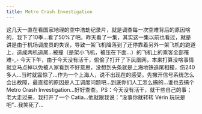 ```yaml
---
title: Metro Crash Investigation
---
```


这几天一直在看国家地理的空中浩劫纪录片，就是调查每一次空难背后的原因啥的，我下了10季...看了50%了吧。昨天看了一集，其实这一集以前也看过，就是讲是由于机场调度员的失误，导致一架飞机降落到了还停靠着另外一架飞机的跑道上，造成两机追尾...被撞（是架小飞机，被压在下面...）的飞机上的乘客全部罹难-_- 今天下午，由于今天没有活干，偷偷了打开了下凤凰网，本来打算没啥事情就立马点掉以免被人家看到不好意思，没想到头条就是上海地铁追尾相撞，伤240多人...当时就震惊了...作为一个上海人，说不出现在的感受。先撇开信号系统怎么会出故障，最直接的原因是人工调度问题吧...到底你们人工怎么搞的...谁也去搞个 Metro Crash Investigation...好好查查。PS：今天没有活干，就干些自己的事；老大走过来，我打开了一个 Catia...他就跟我说：“没事你就转转 Vérin 玩玩是吧”...我笑死了...
